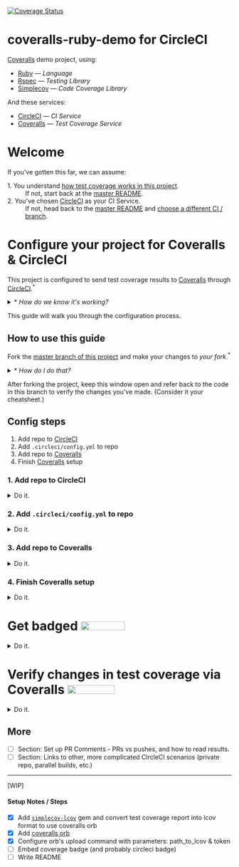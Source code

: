 [![Coverage Status](https://coveralls.io/repos/github/afinetooth/coveralls-demo-ruby/badge.svg?branch=travis)](https://coveralls.io/github/afinetooth/coveralls-demo-ruby?branch=travis)

# coveralls-ruby-demo for CircleCI

[Coveralls](https://coveralls.io/) demo project, using:

* [Ruby](https://www.ruby-lang.org/) — *Language*
* [Rspec](https://rspec.info/) — *Testing Library*
* [Simplecov](https://github.com/colszowka/simplecov) — *Code Coverage Library*

And these services:

* [CircleCI](https://circleci.com/) — *CI Service*
* [Coveralls](https://coveralls.io/) — *Test Coverage Service*

# Welcome

If you've gotten this far, we can assume:

<dl>
  <dt>1. You understand <a href="https://github.com/afinetooth/coveralls-demo-ruby#1-understand-test-coverage-in-this-project">how test coverage works in this project</a>.</dt>
  <dd>If not, start back at the <a href="https://github.com/afinetooth/coveralls-demo-ruby">master README</a>.</dd>

  <dt>2. You've chosen <a href="https://circleci.com/">CircleCI</a> as your CI Service.</dt>
  <dd>If not, head back to the <a href="https://github.com/afinetooth/coveralls-demo-ruby">master README</a> and <a href="https://github.com/afinetooth/coveralls-demo-ruby#which-ci-service-will-you-use">choose a different CI / branch</a>.</dd>
</dl>

# Configure your project for Coveralls & CircleCI

This project is configured to send test coverage results to [Coveralls](https://coveralls.io/) through [CircleCI](https://circleci.com/).<sup>*</sup>

<details>
   <summary>* <em>How do we know it's working?</em></summary>

---

Notice the Coveralls badge at the top of the page:

[![Coverage Status](https://coveralls.io/repos/github/afinetooth/coveralls-demo-ruby/badge.svg?branch=travis)](https://coveralls.io/github/afinetooth/coveralls-demo-ruby?branch=travis)

That tells us we're configured correctly and successfully receiving coverage reports back from [Coveralls](https://coveralls.io/).

---

</details>

This guide will walk you through the configuration process.

## How to use this guide

Fork the [master branch of this project](https://github.com/afinetooth/coveralls-demo-ruby/tree/master) and make your changes to *your fork*.<sup>*</sup>

<details>
   <summary>* <em>How do I do that?</em></summary>

---

<details>
   <summary><strong>1. Fork the project</strong></summary>

---

Click the __Fork__ button:

![fork-this-project.png](../media/media/fork-this-project.png)

GitHub will tell you it's working on your fork:

![forking-this-project.png](../media/media/forking-this-project.png)

When it's done, you'll see a new repo that looks just like the original, called `coveralls-demo-ruby`, only now you'll notice it belongs to you:

![you-forked-this-project.png](../media/media/you-forked-this-project.png)

---

</details>

<details>
   <summary><strong>2. Clone the project</strong></summary>

---


Click the __Clone or download__ button, then click the __Clipboard icon__ to copy the URL:

![clone-this-project.png](../media/media/clone-this-project.png)

Now go to your terminal and enter the clone command:

```
git clone git@github.com:<your-github-username>/coveralls-demo-ruby.git
```

Your results should look something like this:

```
Cloning into 'coveralls-demo-ruby'...
Enter passphrase for key '/Users/jameskessler/.ssh/id_rsa':
remote: Enumerating objects: 66, done.
remote: Counting objects: 100% (66/66), done.
remote: Compressing objects: 100% (66/66), done.
remote: Total 543 (delta 40), reused 0 (delta 0), pack-reused 477
Receiving objects: 100% (543/543), 2.51 MiB | 3.05 MiB/s, done.
Resolving deltas: 100% (335/335), done.
```

Great. Now you have a working copy of the project on your local machine.

---

</details>

<details>
   <summary><strong>3. Create a new working branch</strong></summary>

---

Change directories into the project directory:

```
cd coveralls-demo-ruby/
```

And create the new working branch:

*(Call the new branch whatever you wish, for instance: `circle-ci`.)*

```
git checkout -b circle-ci
```

Great. Now you're in a working branch where you can make changes to your own copy of this repo.

You're ready to continue with this guide.

</details>

---

</details>

After forking the project, keep this window open and refer back to the code in this branch to verify the changes you've made. (Consider it your cheatsheet.)

## Config steps

1. Add repo to [CircleCI](https://circleci.com/)
2. Add `.circleci/config.yml` to repo
3. Add repo to [Coveralls](https://coveralls.io/)
4. Finish [Coveralls](https://coveralls.io/) setup

### 1. Add repo to CircleCI

<details>
   <summary>Do it. </summary>

---

*If you haven't done so already, [fork this project](https://github.com/afinetooth/coveralls-demo-ruby/blob/travis/README.md#how-to-use-this-guide) and clone it down to your local machine so you're working with a local copy that belongs to you.*

*The rest of these steps apply to* <strong>your *project, not this one</strong>.*

---

To add a new public repo to [CircleCI](http://circleci.com/), __[Log in](https://circleci.com/vcs-authorize/)__ at [https://circleci.com/vcs-authorize/](https://circleci.com/vcs-authorize/) with your GitHub login<sup>*</sup>:

![circleci-login.png](../media/media/circleci-login.png)

If you belong to multiple GitHub Organizations, select the one that applies to your project:

![circleci-choose-org.png](../media/media/circleci-choose-org.png)

Then you'll see the list of GitHub projects for your organization:

![circleci-org-projects.png](../media/media/circleci-org-projects.png)

Click __Set Up Project__ next to your newly forked project:

![circleci-setup-project-coveralls-demo-ruby.png](../media/media/circleci-setup-project-coveralls-demo-ruby.png)

Then you'll see the __New Project Set Up__ page for `coveralls-demo-ruby`:

![circleci-project-ready-prompt.png](../media/media/circleci-project-ready-prompt.png)

Here you have the choice to let CircleCI walk you through setting up your project, or add your own config file manually. We're going to add our config file manually because in this context it's actually simpler, and quicker, so...

Click __Add Manually__:

![circleci-start-project-options.png](../media/media/circleci-start-project-options.png)

You'll receive a prompt asking if you're already added a `./circle/config.yml` file to your repo:

![circleci-start-project-add-config-manually.png](../media/media/circleci-start-project-add-config-manually.png)

You haven't, so let's go do that now.

Just leave that window alone.<sup>*</sup> We'll come back to it.

<details>
  <summary>* <em>Oops, what if I clicked <strong>Start Building</strong>?</em></summary>
  
---

No worries, CircleCI will just try to run your first build...

![circleci-oops-first-build-broken.png](../media/media/circleci-oops-first-build-broken.png)

... and fail, because it couldn't find a `./circle/config.yml` file in your repo.

We'll add that file next, so that problem will soon be rectified.

---

</details>

__Good news, though! [CircleCI](http://circleci.com/) is now tracking your repo.__

---

</details>

### 2. Add `.circleci/config.yml` to repo

<details>
   <summary>Do it. </summary>

---

In your working branch (the one you created when you entered `git checkout -b circle-ci`), create a new, empty file called `.circleci/config.yml`.<sup>*</sup>

<details>
  <summary>* <em>Wait, what does that `.circleci/` part in `.circleci/config.yml` mean?</em></summary>

---

The `.circleci/` part is a folder (an invisible folder), so first just create a new folder and call it `.circleci`. For instance:

```
mkdir .circleci
```

Then open that folder and create the `config.yml` file inside it. For instance:

```
cd .circleci
vi config.yml
```

That's if you want to create a new file in the `vi` editor, via the command line. In m ost cases, you can simply create a folder and file by the same names in your IDE. Your choice.

Then end result should just be that you have a new folder, and a new file living in that folder, sitting in the root directory of your project:

```
.
..
.circleci/config.yml
lib/
spec/
[...]
```

---

</details>

Now, paste the following configuration settings into your empty `.circleci/config.yml`:

```
version: 2.1

jobs:
  build:
    docker:
      - image: cimg/ruby:2.6.5-node
    steps:
      - checkout
      - run:
          name: Install Bundler
          command: gem install bundler:2.1.4
      - run:
          name: Install dependencies with bundler
          command: bundle install
      - run:
          name: Run tests
          command: bundle exec rspec
          
workflows:
  version: 2.1
  build_and_test:
    jobs:
      - build:
        filters:
          branches:
            only:
              - circle-ci
```

<details>
  <summary><em>What do those settings mean?</em></summary>

---

__[EXPLAIN CONFIG SETTINGS]__

---

</details>

Save the file and commit it:

```
git add .
git commit -m "Add .circleci/config.yml."
```

Then add the file to your repo by pushing it up to GitHub:

```
git push -u origin circle-ci
```

And guess what?

__That's it! CircleCI is building your project in its remote CI environment.__

<details>
   <summary><em>Prove it!</em></summary>

---

CircleCI started building your project the moment you pushed that last commit:

```
git push -u origin circle-ci
```

To prove that to yourself, just visit [CircleCI](https://app.circleci.com/) to see your first build.

For us, that meant going here:<br />
[https://app.circleci.com/pipelines/github/coverallsapp/coveralls-demo-ruby](https://app.circleci.com/pipelines/github/coverallsapp/coveralls-demo-ruby)

Your URL will be different, but should follow this format:

```
https://app.circleci.com/pipelines/github/<your-github-username>/<your-github-repo>
```

Your first build should look something like this:

![circleci-first-build-success.png](../media/media/circleci-first-build-success.png)

A successful build&mdash;albeit, without much going on.

Notice those test results, which look the same as on our local machine:

```
bundle exec rspec 
 
ClassOne
  covered
    returns 'covered'

Finished in 0.00127 seconds (files took 0.11459 seconds to load) 
1 example, 0 failures

Coverage report generated for RSpec to /home/circleci/project/coverage. 4 / 5 LOC (80.0%) covered. 
```

That means our tests passed and, therefore, our build succeeded.

</details>

Now, let's tell [CircleCI](https://app.circleci.com/) to start sending its test results to [Coveralls](http://coveralls.io).

---

</details>

### 3. Add repo to Coveralls

<details>
   <summary>Do it. </summary>

---

To add your repo to [Coveralls](https://coveralls.io/sign-in), go to [http://coveralls.io/sign-in](https://coveralls.io/sign-in) and __Sign In__ with GitHub:

![coveralls-sign-in.png](../media/media/coveralls-sign-in.png)

Upon first sign-in, you won't have any active repos, so go to [Add Repos](https://coveralls.io/repos/new) and find a list of your public repos:

![coveralls-add-repo.png](../media/media/coveralls-add-repo.png)

To add your repo, simply click the __Toggle control__ next to your __repo name__, switching it to __ON__:

![coveralls-add-repo-turn-on.png](../media/media/coveralls-add-repo-turn-on.png)

<details>
   <summary><em>Wait, I don't see my repo!</em></summary>

---

In that case, click on the __Sync Repos button__ in the upper right:

![coveralls-add-repo-sync-repos.png](../media/media/coveralls-add-repo-sync-repos.png)

<details>
   <summary><em>What about my private repos?</em></summary>

---

[Coveralls](https://coveralls.io/) is free to use for public repos. To add private repos, you'll need to [subscribe](http://coveralls.io/sign-up).

</details>

---

</details>

__Great! [Coveralls](https://coveralls.io/) is now tracking your repo.__

---

</details>

### 4. Finish Coveralls setup

<details>
   <summary>Do it. </summary>

---

[Add content here.]

---

</details>

# Get badged <img src="../media/media/coveralls-badge-80-percent.png" width="99px" height="20px">

<details>
   <summary>Do it. </summary>

---

At the bottom of your Coveralls start page:

__[CHANGE THIS IMAGE TO COVERALLS > CIRCLE-CI BRANCH]__

![coveralls-first-coverage-report.png](../media/media/coveralls-first-coverage-report.png)

You'll see a box like this instructing you to badge your repo:

![coveralls-badge-your-repo.png](../media/media/coveralls-badge-your-repo.png)

Click the __Embed button__ and choose the version of markup that applies for you:

![coveralls-badge-your-repo-choose-embed-markup.png](../media/media/coveralls-badge-your-repo-choose-embed-markup.png)

*(For a GitHub README, that's the __Markdown__ version.)*

Then paste the markup into the top of your README, and...

__Voilà__:

![coveralls-badge-80-percent.png](../media/media/coveralls-badge-80-percent.png)

__Your repo is badged!__

---

</details>

# Verify changes in test coverage via Coveralls <img src="../media/media/coveralls-badge-100-percent.png" width="106px" height="20px">

<details>
   <summary>Do it. </summary>

---

Since you understand [how test coverage works in this project](https://github.com/afinetooth/coveralls-demo-ruby#1-understand-test-coverage-in-this-project), let's verify those same results through the [Coveralls](https://coveralls.io/) service.

If you've already [configured your project to use Coveralls & Travis CI](https://github.com/afinetooth/coveralls-demo-ruby/blob/travis/README.md#config-steps), then [Travis CI](https://travis-ci.org/) has already pushed your first build to [Coveralls](https://coveralls.io/), and you've noted that coverage stands at 80%:

__[CHANGE THIS IMAGE TO COVERALLS > CIRCLE-CI BRANCH]__

![coveralls-first-build-80-percent.png](../media/media/coveralls-first-build-80-percent.png)

The badge on your repo reinforces that:

![coveralls-badge-80-percent.png](../media/media/coveralls-badge-80-percent.png)

Now let's validate that [Coveralls](https://coveralls.io/) is tracking *changes in test coverage* on our project.

To do that, let's add a test that lifts coverage to 100%.

Open the test file, `/spec/class_one_spec.rb`, and uncomment the second test in the file, so that this:

```ruby
require 'spec_helper'
require 'class_one'

describe ClassOne do

  describe "covered" do
    it "returns 'covered'" do
      expect(ClassOne.covered).to eql("covered")
    end
  end

  # Uncomment below to achieve 100% coverage
  # describe "uncovered" do
  #   it "returns 'uncovered'" do
  #     expect(ClassOne.uncovered).to eql("uncovered")
  #   end
  # end
end
```

Becomes this:

```ruby
require 'spec_helper'
require 'class_one'

describe ClassOne do

  describe "covered" do
    it "returns 'covered'" do
      expect(ClassOne.covered).to eql("covered")
    end
  end

  # Uncomment below to achieve 100% coverage
  describe "uncovered" do
    it "returns 'uncovered'" do
      expect(ClassOne.uncovered).to eql("uncovered")
    end
  end
end
```

Now, save the file, commit the change and push it to GitHub:

```
git commit -m "Add tests to make coverage 100%."
git push
```

That push will trigger a [new build at Travis CI](#):

__[CHANGE THIS IMAGE TO NEW BUILD AT CIRCLE-CI]__

![travis-new-build-100-percent.png](../media/media/travis-new-build-100-percent.png)

<details>
  <summary><em>Output pertaining to Coveralls:</em></summary>

---

Notice the output spanning from the command running our test suite (`bundle exec rspec`) through the completion of that command (`The command "bundle exec rspec" exited with zero.`), after which we see the completion of the entire build (`Done. Your build exited with zero.`):

__[CHANGE THIS IMAGE TO NEW BUILD DETAILS AT CIRCLE-CI]__

![travis-new-build-100-percent-output.png](../media/media/travis-new-build-100-percent-output.png)

Now notice the very specific output that pertains to our coverage report being sent to Coveralls, which runs from the command (`[Coveralls] Submitting to http://coveralls.io/api/v1`) through (`Coverage report sent to Coveralls.`):

__[CHANGE THIS IMAGE TO NEW BUILD DETAILS AT CIRCLE-CI]__

![travis-new-build-100-percent-output-zoomed.png](../media/media/travis-new-build-100-percent-output-zoomed.png)

---

</details>

Which in turn triggers a [new build at Coveralls](#):

__[CHANGE THIS IMAGE TO COVERALLS > CIRCLE-CI BRANCH]__

![coveralls-new-build-100-percent.png](../media/media/coveralls-new-build-100-percent.png)

Which now reads 100%:

__[CHANGE THIS IMAGE TO COVERALLS > CIRCLE-CI BRANCH]__

![coveralls-new-build-100-percent-zoomed.png](../media/media/coveralls-new-build-100-percent-zoomed.png)

Which is reinforced by your updated badge:

![coveralls-badge-100-percent.png](../media/media/coveralls-badge-100-percent.png)

__Bam! Automated test coverage updates&mdash;from [Coveralls](https://coveralls.io/).__

---

</details>

## More

- [ ] Section: Set up PR Comments - PRs vs pushes, and how to read results.
- [ ] Section: Links to other, more complicated CircleCI scenarios (private repo, parallel builds, etc.)

---

[WIP]

#### Setup Notes / Steps
- [x] Add [`simplecov-lcov`](https://github.com/fortissimo1997/simplecov-lcov) gem and convert test coverage report into lcov format to use coveralls orb
- [x] Add [coveralls orb](https://circleci.com/orbs/registry/orb/coveralls/coveralls)
- [x] Configure orb's upload command with parameters: path_to_lcov & token
- [ ] Embed coverage badge (and probably circleci badge)
- [ ] Write README
